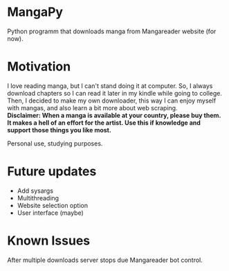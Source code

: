 # MangaPy
Python programm that downloads manga from Mangareader website (for now).

# Motivation
I love reading manga, but I can't stand doing it at computer. So, I always download chapters so I can read it later in my kindle while going to college. Then, I decided to make my own downloader, this way I can enjoy myself with mangas, and also learn a bit more about web scraping.  
<b>Disclaimer: When a manga is available at your country, please buy them. It makes a hell of an effort for the artist. Use this if knowledge and support those things you like most.</b>

Personal use, studying purposes.

# Future updates
- Add sysargs
- Multithreading
-	Website selection option
-	User interface (maybe)

# Known Issues
After multiple downloads server stops due Mangareader bot control. 
